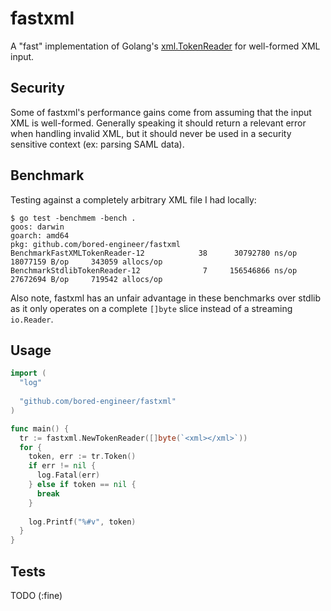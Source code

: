 # fastxml
A "fast" implementation of Golang's [xml.TokenReader](https://godoc.org/encoding/xml#TokenReader) for well-formed XML input. 

## Security
Some of fastxml's performance gains come from assuming that the input XML is well-formed. Generally speaking it should return a relevant error when handling invalid XML, but it should never be used in a security sensitive context (ex: parsing SAML data). 

## Benchmark
Testing against a completely arbitrary XML file I had locally:
```
$ go test -benchmem -bench .
goos: darwin
goarch: amd64
pkg: github.com/bored-engineer/fastxml
BenchmarkFastXMLTokenReader-12    	      38	  30792780 ns/op	18077159 B/op	  343059 allocs/op
BenchmarkStdlibTokenReader-12     	       7	 156546866 ns/op	27672694 B/op	  719542 allocs/op
```
Also note, fastxml has an unfair advantage in these benchmarks over stdlib as it only operates on a complete `[]byte` slice instead of a streaming `io.Reader`.

## Usage
```go
import (
  "log"
  
  "github.com/bored-engineer/fastxml"
)

func main() {
  tr := fastxml.NewTokenReader([]byte(`<xml></xml>`))
  for {
    token, err := tr.Token()
    if err != nil {
      log.Fatal(err)
    } else if token == nil {
      break
    }
    
    log.Printf("%#v", token)
  }
}
```

## Tests
TODO (:fine)
